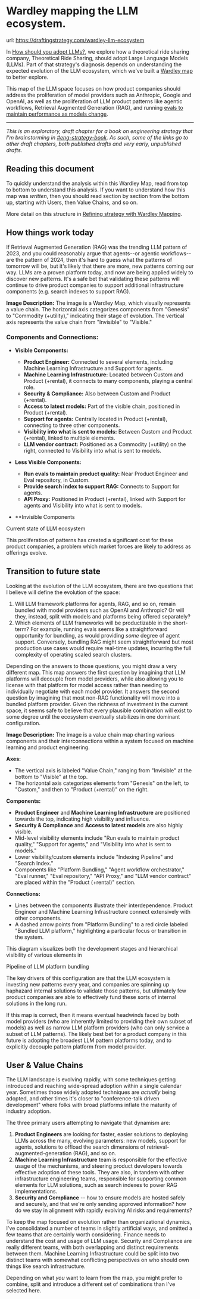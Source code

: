 # Wardley mapping the LLM ecosystem.
url: https://draftingstrategy.com/wardley-llm-ecosystem

In [How should you adopt LLMs?](https://draftingstrategy.com/llm-adoption-strategy/), we explore how a theoretical ride sharing company,
Theoretical Ride Sharing, should adopt Large Language Models (LLMs).
Part of that strategy's diagnosis depends on understanding the expected evolution of 
the LLM ecosystem, which we've built a [Wardley map](https://draftingstrategy.com/wardley-mapping/) to better explore.

This map of the LLM space focuses on how product companies should address the
proliferation of model providers such as Anthropic, Google and OpenAI,
as well as the proliferation of LLM product patterns like agentic workflows, Retrieval Augmented Generation (RAG),
and running [evals to maintain performance as models change](https://github.com/openai/evals).

---

*This is an exploratory, draft chapter for a book on engineering strategy that I'm brainstorming in [#eng-strategy-book](https://lethain.com/tags/eng-strategy-book/).*
*As such, some of the links go to other draft chapters, both published drafts and very early, unpublished drafts.*

## Reading this document

To quickly understand the analysis within this Wardley Map,
read from top to bottom to understand this analysis.
If you want to understand how this map was _written_, then you should
read section by section from the bottom up, starting with Users, then Value Chains, and so on.

More detail on this structure in [Refining strategy with Wardley Mapping](https://draftingstrategy.com/wardley-mapping/).

## How things work today

If Retrieval Augmented Generation (RAG) was the trending LLM pattern of 2023,
and you could reasonably argue that agents--or agentic workflows--are the pattern of 2024,
then it's hard to guess what the patterns of tomorrow will be, but it's likely
that there are more, new patterns coming our way.
LLMs are a proven platform today, and now are being applied widely to discover new patterns.
It's a safe bet that validating these patterns will continue to drive product companies to support additional
infrastructure components (e.g. search indexes to support RAG).

**Image Description:** The image is a Wardley Map, which visually represents a value chain. The horizontal axis categorizes components from "Genesis" to "Commodity (+utility)," indicating their stage of evolution. The vertical axis represents the value chain from "Invisible" to "Visible."

### Components and Connections:

- **Visible Components:**
  - **Product Engineer:** Connected to several elements, including Machine Learning Infrastructure and Support for agents.
  - **Machine Learning Infrastructure:** Located between Custom and Product (+rental), it connects to many components, playing a central role.
  - **Security & Compliance:** Also between Custom and Product (+rental). 
  - **Access to latest models:** Part of the visible chain, positioned in Product (+rental).
  - **Support for agents:** Centrally located in Product (+rental), connecting to three other components.
  - **Visibility into what is sent to models:** Between Custom and Product (+rental), linked to multiple elements.
  - **LLM vendor contract:** Positioned as a Commodity (+utility) on the right, connected to Visibility into what is sent to models.

- **Less Visible Components:**
  - **Run evals to maintain product quality:** Near Product Engineer and Eval repository, in Custom.
  - **Provide search index to support RAG:** Connects to Support for agents.
  - **API Proxy:** Positioned in Product (+rental), linked with Support for agents and Visibility into what is sent to models.

- **Invisible Components

<p class="img-desc i tc f6">Current state of LLM ecosystem</p>

This proliferation of patterns has created a significant cost for these product companies,
a problem which market forces are likely to address as offerings evolve.

## Transition to future state

Looking at the evolution of the LLM ecosystem, there are two questions
that I believe will define the evolution of the space:

1. Will LLM framework platforms for agents, RAG, and so on, remain bundled with
    model providers such as OpenAI and Anthropic?
    Or will they, instead, split with models and platforms being offered separately?
2. Which elements of LLM frameworks will be productizable in the short-term?
    For example, running evals seems like a straightforward opportunity for bundling,
    as would providing _some_ degree of agent support.
    Conversely, bundling RAG might seem straightforward but most production use cases would
    require real-time updates, incurring the full complexity of operating scaled search clusters.

Depending on the answers to those questions, you might draw a very different map.
This map answers the first question by imagining that LLM platforms will decouple from model providers, while
also allowing you to license with that platform for model access rather than needing
to individually negotiate with each model provider.
It answers the second question by imagining that most non-RAG functionality will move into a bundled
platform provider. Given the richness of investment in the current space, it
seems safe to believe that every plausible combination will exist to some degree
until the ecosystem eventually stabilizes in one dominant configuration.

**Image Description:** The image is a value chain map charting various components and their interconnections within a system focused on machine learning and product engineering.

**Axes:**
- The vertical axis is labeled "Value Chain," ranging from "Invisible" at the bottom to "Visible" at the top.
- The horizontal axis categorizes elements from "Genesis" on the left, to "Custom," and then to "Product (+rental)" on the right.

**Components:**
- **Product Engineer** and **Machine Learning Infrastructure** are positioned towards the top, indicating high visibility and influence.
- **Security & Compliance** and **Access to latest models** are also highly visible.
- Mid-level visibility elements include "Run evals to maintain product quality," "Support for agents," and "Visibility into what is sent to models."
- Lower visibility/custom elements include "Indexing Pipeline" and "Search Index."
- Components like "Platform Bundling," "Agent workflow orchestrator," "Eval runner," "Eval repository," "API Proxy," and "LLM vendor contract" are placed within the "Product (+rental)" section.
  
**Connections:**
- Lines between the components illustrate their interdependence. Product Engineer and Machine Learning Infrastructure connect extensively with other components.
- A dashed arrow points from "Platform Bundling" to a red circle labeled "Bundled LLM platform," highlighting a particular focus or transition in the system.

This diagram visualizes both the development stages and hierarchical visibility of various elements in

<p class="img-desc i tc f6">Pipeline of LLM platform bundling</p>

The key drivers of this configuration are that the LLM ecosystem is investing
new patterns every year, and companies are spinning up haphazard internal solutions
to validate those patterns, but ultimately few product companies are able to effectively fund these
sorts of internal solutions in the long run.

If this map is correct, then it means eventual headwinds faced by both model providers (who are inherently
limited to providing their own subset of models) as well as narrow LLM platform providers (who
can only service a subset of LLM patterns). The likely best bet for a product company in this future
is adopting the broadest LLM pattern platforms today, and to explicitly decouple pattern platform from model provider.

## User & Value Chains

The LLM landscape is evolving rapidly, with some techniques getting introduced and reaching wide-spread adoption
within a single calendar year.
Sometimes those widely adopted techniques are _actually_ being adopted, and other times it's closer to "conference-talk driven development"
where folks with broad platforms inflate the maturity of industry adoption.

The three primary users attempting to navigate that dynamism are:

1. **Product Engineers** are looking for faster, easier solutions to deploying LLMs across
    the many, evolving parameters: new models, support for agents, solutions to offload the search
    dimensions of retrieval-augmented-generation (RAG), and so on.
1. **Machine Learning Infrastructure** team is responsible for the effective usage of the mechanisms,
    and steering product developers towards effective adoption of these tools.
    They are also, in tandem with other infrastructure engineering teams, responsible for supporting
    common elements for LLM solutions, such as search indexes to power RAG implementations.
1. **Security and Compliance** -- how to ensure models are hosted safely and securely,
    and that we're only sending approved information?
    how do we stay in alignment with rapidly evolving AI risks and requirements?

To keep the map focused on evolution rather than organizational dynamics,
I've consolidated a number of teams in slightly artificial ways,
and omitted a few teams that are certainly worth considering.
Finance needs to understand the cost and usage
of LLM usage. Security and Compliance are really different teams, with both overlapping and distinct requirements between them.
Machine Learning Infrastructure could be split into two distinct teams with somewhat conflicting perspectives
on who should own things like search infrastructure.

Depending on what _you_ want to learn from the map, you might prefer to combine, split and introduce
a different set of combinations than I've selected here.